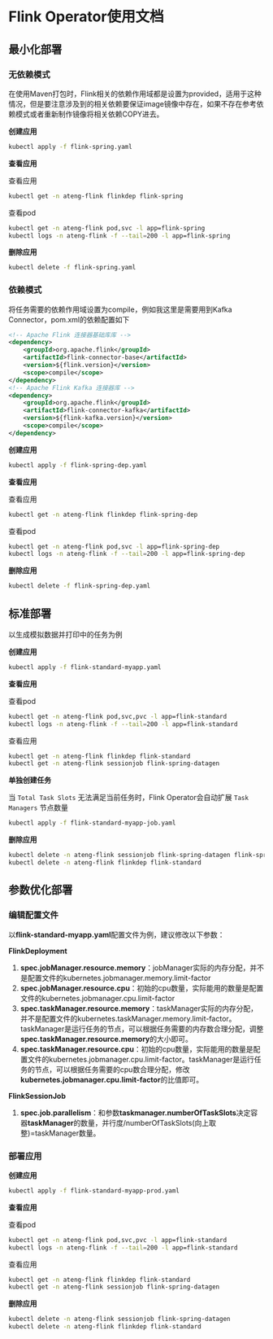 # Flink Operator使用文档



## 最小化部署

### 无依赖模式

在使用Maven打包时，Flink相关的依赖作用域都是设置为provided，适用于这种情况，但是要注意涉及到的相关依赖要保证image镜像中存在，如果不存在参考依赖模式或者重新制作镜像将相关依赖COPY进去。

**创建应用**

```bash
kubectl apply -f flink-spring.yaml
```

**查看应用**

查看应用

```bash
kubectl get -n ateng-flink flinkdep flink-spring
```

查看pod

```bash
kubectl get -n ateng-flink pod,svc -l app=flink-spring
kubectl logs -n ateng-flink -f --tail=200 -l app=flink-spring
```

**删除应用**

```bash
kubectl delete -f flink-spring.yaml
```

### 依赖模式

将任务需要的依赖作用域设置为compile，例如我这里是需要用到Kafka Connector，pom.xml的依赖配置如下

```xml
<!-- Apache Flink 连接器基础库库 -->
<dependency>
    <groupId>org.apache.flink</groupId>
    <artifactId>flink-connector-base</artifactId>
    <version>${flink.version}</version>
    <scope>compile</scope>
</dependency>
<!-- Apache Flink Kafka 连接器库 -->
<dependency>
    <groupId>org.apache.flink</groupId>
    <artifactId>flink-connector-kafka</artifactId>
    <version>${flink-kafka.version}</version>
    <scope>compile</scope>
</dependency>
```

**创建应用**

```bash
kubectl apply -f flink-spring-dep.yaml
```

**查看应用**

查看应用

```bash
kubectl get -n ateng-flink flinkdep flink-spring-dep
```

查看pod

```bash
kubectl get -n ateng-flink pod,svc -l app=flink-spring-dep
kubectl logs -n ateng-flink -f --tail=200 -l app=flink-spring-dep
```

**删除应用**

```bash
kubectl delete -f flink-spring-dep.yaml
```



## 标准部署

以生成模拟数据并打印中的任务为例

**创建应用**

```bash
kubectl apply -f flink-standard-myapp.yaml
```

**查看应用**

查看pod

```bash
kubectl get -n ateng-flink pod,svc,pvc -l app=flink-standard
kubectl logs -n ateng-flink -f --tail=200 -l app=flink-standard
```

查看应用

```bash
kubectl get -n ateng-flink flinkdep flink-standard
kubectl get -n ateng-flink sessionjob flink-spring-datagen
```

**单独创建任务**

当 `Total Task Slots` 无法满足当前任务时，Flink Operator会自动扩展 `Task Managers` 节点数量

```bash
kubectl apply -f flink-standard-myapp-job.yaml
```

**删除应用**

```bash
kubectl delete -n ateng-flink sessionjob flink-spring-datagen flink-spring-kafka
kubectl delete -n ateng-flink flinkdep flink-standard
```



## 参数优化部署

### 编辑配置文件

以**flink-standard-myapp.yaml**配置文件为例，建议修改以下参数：

**FlinkDeployment**

1. **spec.jobManager.resource.memory**：jobManager实际的内存分配，并不是配置文件的kubernetes.jobmanager.memory.limit-factor
2. **spec.jobManager.resource.cpu**：初始的cpu数量，实际能用的数量是配置文件的kubernetes.jobmanager.cpu.limit-factor
3. **spec.taskManager.resource.memory**：taskManager实际的内存分配，并不是配置文件的kubernetes.taskManager.memory.limit-factor。taskManager是运行任务的节点，可以根据任务需要的内存数合理分配，调整**spec.taskManager.resource.memory**的大小即可。
4. **spec.taskManager.resource.cpu**：初始的cpu数量，实际能用的数量是配置文件的kubernetes.jobmanager.cpu.limit-factor。taskManager是运行任务的节点，可以根据任务需要的cpu数合理分配，修改**kubernetes.jobmanager.cpu.limit-factor**的比值即可。

**FlinkSessionJob**

1. **spec.job.parallelism**：和参数**taskmanager.numberOfTaskSlots**决定容器**taskManager**的数量，并行度/numberOfTaskSlots(向上取整)=taskManager数量。

### 部署应用

**创建应用**

```bash
kubectl apply -f flink-standard-myapp-prod.yaml
```

**查看应用**

查看pod

```bash
kubectl get -n ateng-flink pod,svc,pvc -l app=flink-standard
kubectl logs -n ateng-flink -f --tail=200 -l app=flink-standard
```

查看应用

```bash
kubectl get -n ateng-flink flinkdep flink-standard
kubectl get -n ateng-flink sessionjob flink-spring-datagen
```

**删除应用**

```bash
kubectl delete -n ateng-flink sessionjob flink-spring-datagen
kubectl delete -n ateng-flink flinkdep flink-standard
```



